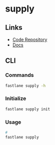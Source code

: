 # supply

## Links

- [Code Repository](https://github.com/fastlane/fastlane/tree/master/supply)
- [Docs](https://docs.fastlane.tools/actions/supply/)

## CLI

### Commands

```sh
fastlane supply -h
```

### Initialize

```sh
fastlane supply init
```

### Usage

```sh
#
fastlane supply
```
